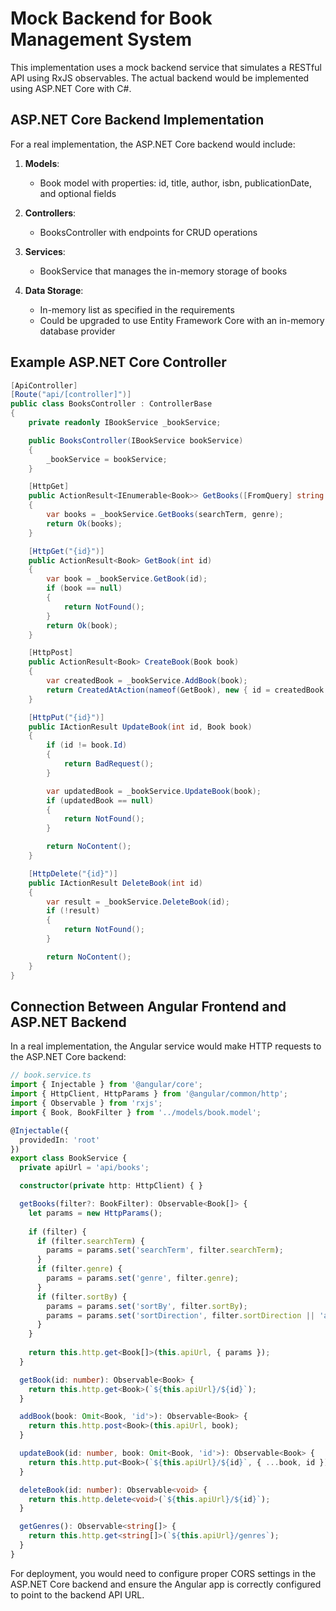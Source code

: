 # Mock Backend for Book Management System

This implementation uses a mock backend service that simulates a RESTful API using RxJS observables. The actual backend would be implemented using ASP.NET Core with C#.

## ASP.NET Core Backend Implementation

For a real implementation, the ASP.NET Core backend would include:

1. **Models**:
   - Book model with properties: id, title, author, isbn, publicationDate, and optional fields

2. **Controllers**:
   - BooksController with endpoints for CRUD operations

3. **Services**:
   - BookService that manages the in-memory storage of books

4. **Data Storage**:
   - In-memory list as specified in the requirements
   - Could be upgraded to use Entity Framework Core with an in-memory database provider

## Example ASP.NET Core Controller

```csharp
[ApiController]
[Route("api/[controller]")]
public class BooksController : ControllerBase
{
    private readonly IBookService _bookService;

    public BooksController(IBookService bookService)
    {
        _bookService = bookService;
    }

    [HttpGet]
    public ActionResult<IEnumerable<Book>> GetBooks([FromQuery] string searchTerm = null, [FromQuery] string genre = null)
    {
        var books = _bookService.GetBooks(searchTerm, genre);
        return Ok(books);
    }

    [HttpGet("{id}")]
    public ActionResult<Book> GetBook(int id)
    {
        var book = _bookService.GetBook(id);
        if (book == null)
        {
            return NotFound();
        }
        return Ok(book);
    }

    [HttpPost]
    public ActionResult<Book> CreateBook(Book book)
    {
        var createdBook = _bookService.AddBook(book);
        return CreatedAtAction(nameof(GetBook), new { id = createdBook.Id }, createdBook);
    }

    [HttpPut("{id}")]
    public IActionResult UpdateBook(int id, Book book)
    {
        if (id != book.Id)
        {
            return BadRequest();
        }

        var updatedBook = _bookService.UpdateBook(book);
        if (updatedBook == null)
        {
            return NotFound();
        }

        return NoContent();
    }

    [HttpDelete("{id}")]
    public IActionResult DeleteBook(int id)
    {
        var result = _bookService.DeleteBook(id);
        if (!result)
        {
            return NotFound();
        }

        return NoContent();
    }
}
```

## Connection Between Angular Frontend and ASP.NET Backend

In a real implementation, the Angular service would make HTTP requests to the ASP.NET Core backend:

```typescript
// book.service.ts
import { Injectable } from '@angular/core';
import { HttpClient, HttpParams } from '@angular/common/http';
import { Observable } from 'rxjs';
import { Book, BookFilter } from '../models/book.model';

@Injectable({
  providedIn: 'root'
})
export class BookService {
  private apiUrl = 'api/books';

  constructor(private http: HttpClient) { }

  getBooks(filter?: BookFilter): Observable<Book[]> {
    let params = new HttpParams();
    
    if (filter) {
      if (filter.searchTerm) {
        params = params.set('searchTerm', filter.searchTerm);
      }
      if (filter.genre) {
        params = params.set('genre', filter.genre);
      }
      if (filter.sortBy) {
        params = params.set('sortBy', filter.sortBy);
        params = params.set('sortDirection', filter.sortDirection || 'asc');
      }
    }
    
    return this.http.get<Book[]>(this.apiUrl, { params });
  }

  getBook(id: number): Observable<Book> {
    return this.http.get<Book>(`${this.apiUrl}/${id}`);
  }

  addBook(book: Omit<Book, 'id'>): Observable<Book> {
    return this.http.post<Book>(this.apiUrl, book);
  }

  updateBook(id: number, book: Omit<Book, 'id'>): Observable<Book> {
    return this.http.put<Book>(`${this.apiUrl}/${id}`, { ...book, id });
  }

  deleteBook(id: number): Observable<void> {
    return this.http.delete<void>(`${this.apiUrl}/${id}`);
  }

  getGenres(): Observable<string[]> {
    return this.http.get<string[]>(`${this.apiUrl}/genres`);
  }
}
```

For deployment, you would need to configure proper CORS settings in the ASP.NET Core backend and ensure the Angular app is correctly configured to point to the backend API URL.